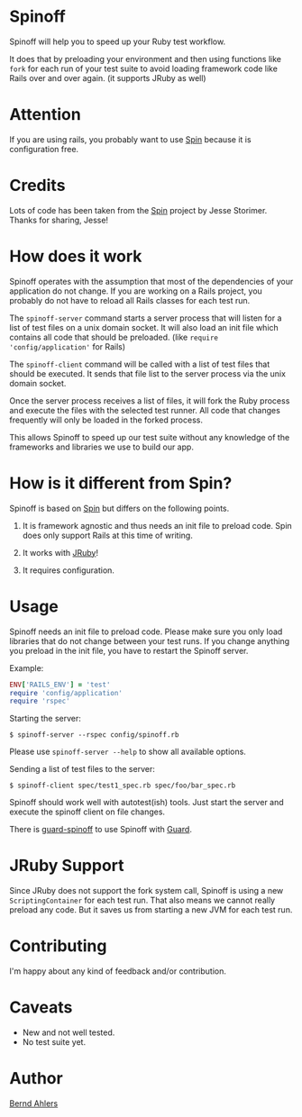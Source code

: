 # Spinoff

Spinoff will help you to speed up your Ruby test workflow.

It does that by preloading your environment and then using functions like
`fork` for each run of your test suite to avoid loading framework code
like Rails over and over again. (it supports JRuby as well)

# Attention

If you are using rails, you probably want to use [Spin](https://github.com/jstorimer/spin)
because it is configuration free.

# Credits

Lots of code has been taken from the [Spin](https://github.com/jstorimer/spin)
project by Jesse Storimer. Thanks for sharing, Jesse!

# How does it work

Spinoff operates with the assumption that most of the dependencies of your
application do not change. If you are working on a Rails project, you
probably do not have to reload all Rails classes for each test run.

The `spinoff-server` command starts a server process that will listen for
a list of test files on a unix domain socket. It will also load an init file
which contains all code that should be preloaded.
(like `require 'config/application'` for Rails)

The `spinoff-client` command will be called with a list of test files that
should be executed. It sends that file list to the server process via the
unix domain socket.

Once the server process receives a list of files, it will fork the Ruby process
and execute the files with the selected test runner. All code that changes
frequently will only be loaded in the forked process.

This allows Spinoff to speed up our test suite without any knowledge of the
frameworks and libraries we use to build our app.

# How is it different from Spin?

Spinoff is based on [Spin](https://github.com/jstorimer/spin) but differs on
the following points.

1. It is framework agnostic and thus needs an init file to preload code.
   Spin does only support Rails at this time of writing.

2. It works with [JRuby](http://www.jruby.org/)!

3. It requires configuration.

# Usage

Spinoff needs an init file to preload code. Please make sure you only load
libraries that do not change between your test runs. If you change anything
you preload in the init file, you have to restart the Spinoff server.

Example:

```ruby
ENV['RAILS_ENV'] = 'test'
require 'config/application'
require 'rspec'
```

Starting the server:

    $ spinoff-server --rspec config/spinoff.rb

Please use `spinoff-server --help` to show all available options.

Sending a list of test files to the server:

    $ spinoff-client spec/test1_spec.rb spec/foo/bar_spec.rb

Spinoff should work well with autotest(ish) tools. Just start the server and
execute the spinoff client on file changes.

There is [guard-spinoff](https://github.com/bernd/guard-spinoff) to use
Spinoff with [Guard](https://github.com/guard/guard).

# JRuby Support

Since JRuby does not support the fork system call, Spinoff is using a
new `ScriptingContainer` for each test run. That also means we cannot really
preload any code. But it saves us from starting a new JVM for each test run.

# Contributing

I'm happy about any kind of feedback and/or contribution.

# Caveats

* New and not well tested.
* No test suite yet.

# Author

[Bernd Ahlers](https://github.com/bernd)

